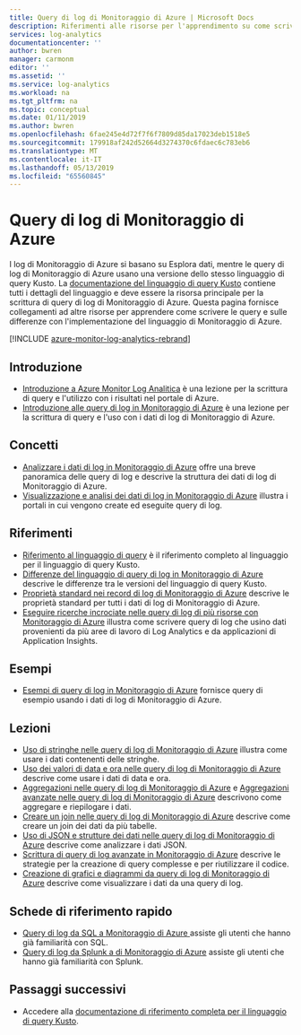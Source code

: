 ```yaml
---
title: Query di log di Monitoraggio di Azure | Microsoft Docs
description: Riferimenti alle risorse per l'apprendimento su come scrivere query di log in Monitoraggio di Azure.
services: log-analytics
documentationcenter: ''
author: bwren
manager: carmonm
editor: ''
ms.assetid: ''
ms.service: log-analytics
ms.workload: na
ms.tgt_pltfrm: na
ms.topic: conceptual
ms.date: 01/11/2019
ms.author: bwren
ms.openlocfilehash: 6fae245e4d72f7f6f7809d85da17023deb1518e5
ms.sourcegitcommit: 179918af242d52664d3274370c6fdaec6c783eb6
ms.translationtype: MT
ms.contentlocale: it-IT
ms.lasthandoff: 05/13/2019
ms.locfileid: "65560845"
---
```

# <a name="azure-monitor-log-queries"></a>Query di log di Monitoraggio di Azure
I log di Monitoraggio di Azure si basano su Esplora dati, mentre le query di log di Monitoraggio di Azure usano una versione dello stesso linguaggio di query Kusto. La [documentazione del linguaggio di query Kusto](/azure/kusto/query) contiene tutti i dettagli del linguaggio e deve essere la risorsa principale per la scrittura di query di log di Monitoraggio di Azure. Questa pagina fornisce collegamenti ad altre risorse per apprendere come scrivere le query e sulle differenze con l'implementazione del linguaggio di Monitoraggio di Azure.

[!INCLUDE [azure-monitor-log-analytics-rebrand](../../../includes/azure-monitor-log-analytics-rebrand.md)]

## <a name="getting-started"></a>Introduzione

- [Introduzione a Azure Monitor Log Analitica](get-started-portal.md) è una lezione per la scrittura di query e l'utilizzo con i risultati nel portale di Azure.
- [Introduzione alle query di log in Monitoraggio di Azure](get-started-queries.md) è una lezione per la scrittura di query e l'uso con i dati di log di Monitoraggio di Azure.

## <a name="concepts"></a>Concetti
- [Analizzare i dati di log in Monitoraggio di Azure](../../azure-monitor/log-query/log-query-overview.md) offre una breve panoramica delle query di log e descrive la struttura dei dati di log di Monitoraggio di Azure.
- [Visualizzazione e analisi dei dati di log in Monitoraggio di Azure](../../azure-monitor/log-query/portals.md) illustra i portali in cui vengono create ed eseguite query di log.

## <a name="reference"></a>Riferimenti

- [Riferimento al linguaggio di query](/azure/kusto/query) è il riferimento completo al linguaggio per il linguaggio di query Kusto.
- [Differenze del linguaggio di query di log in Monitoraggio di Azure](data-explorer-difference.md) descrive le differenze tra le versioni del linguaggio di query Kusto.
- [Proprietà standard nei record di log di Monitoraggio di Azure](../../azure-monitor/platform/log-standard-properties.md) descrive le proprietà standard per tutti i dati di log di Monitoraggio di Azure.
- [Eseguire ricerche incrociate nelle query di log di più risorse con Monitoraggio di Azure](../../azure-monitor/log-query/cross-workspace-query.md) illustra come scrivere query di log che usino dati provenienti da più aree di lavoro di Log Analytics e da applicazioni di Application Insights.


## <a name="examples"></a>Esempi

- [Esempi di query di log in Monitoraggio di Azure](examples.md) fornisce query di esempio usando i dati di log di Monitoraggio di Azure.



## <a name="lessons"></a>Lezioni

- [Uso di stringhe nelle query di log di Monitoraggio di Azure](string-operations.md) illustra come usare i dati contenenti delle stringhe.
- [Uso dei valori di data e ora nelle query di log di Monitoraggio di Azure](datetime-operations.md) descrive come usare i dati di data e ora. 
- [Aggregazioni nelle query di log di Monitoraggio di Azure](aggregations.md) e [Aggregazioni avanzate nelle query di log di Monitoraggio di Azure](advanced-aggregations.md) descrivono come aggregare e riepilogare i dati.
- [Creare un join nelle query di log di Monitoraggio di Azure](joins.md) descrive come creare un join dei dati da più tabelle.
- [Uso di JSON e strutture dei dati nelle query di log di Monitoraggio di Azure](json-data-structures.md) descrive come analizzare i dati JSON.
- [Scrittura di query di log avanzate in Monitoraggio di Azure](advanced-query-writing.md) descrive le strategie per la creazione di query complesse e per riutilizzare il codice.
- [Creazione di grafici e diagrammi da query di log di Monitoraggio di Azure](charts.md) descrive come visualizzare i dati da una query di log.

## <a name="cheatsheets"></a>Schede di riferimento rapido

-  [Query di log da SQL a Monitoraggio di Azure ](sql-cheatsheet.md) assiste gli utenti che hanno già familiarità con SQL.
-  [Query di log da Splunk a di Monitoraggio di Azure](splunk-cheatsheet.md) assiste gli utenti che hanno già familiarità con Splunk.
 
## <a name="next-steps"></a>Passaggi successivi

- Accedere alla [documentazione di riferimento completa per il linguaggio di query Kusto](/azure/kusto/query/).

